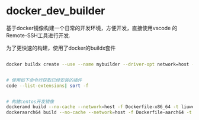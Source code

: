 # docker_dev_builder
基于docker镜像构建一个日常的开发环境，方便开发，直接使用vscode 的Remote-SSH工具进行开发.

为了更快速的构建，使用了docker的buildx套件


```bash

docker buildx create --use --name mybuilder --driver-opt network=host --buildkitd-flags '--allow-insecure-entitlement network.host'


# 使用如下命令行获取已经安装的插件
code --list-extensions| sort -f



```



```bash
# 构建centos开发镜像
dockeramd build --no-cache --network=host -f Dockerfile-x86_64 -t liuwenru/centos_dev:$(uname -m) .
dockeraarch64 build --no-cache --network=host -f Dockerfile-aarch64 -t liuwenru/centos_dev:$(uname -m) .





```



